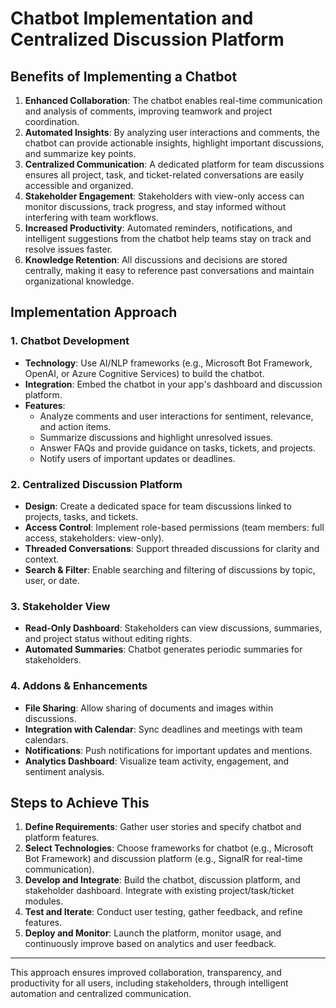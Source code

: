 # Chatbot Implementation and Centralized Discussion Platform

## Benefits of Implementing a Chatbot

1. **Enhanced Collaboration**: The chatbot enables real-time communication and analysis of comments, improving teamwork and project coordination.
2. **Automated Insights**: By analyzing user interactions and comments, the chatbot can provide actionable insights, highlight important discussions, and summarize key points.
3. **Centralized Communication**: A dedicated platform for team discussions ensures all project, task, and ticket-related conversations are easily accessible and organized.
4. **Stakeholder Engagement**: Stakeholders with view-only access can monitor discussions, track progress, and stay informed without interfering with team workflows.
5. **Increased Productivity**: Automated reminders, notifications, and intelligent suggestions from the chatbot help teams stay on track and resolve issues faster.
6. **Knowledge Retention**: All discussions and decisions are stored centrally, making it easy to reference past conversations and maintain organizational knowledge.

## Implementation Approach

### 1. Chatbot Development
- **Technology**: Use AI/NLP frameworks (e.g., Microsoft Bot Framework, OpenAI, or Azure Cognitive Services) to build the chatbot.
- **Integration**: Embed the chatbot in your app's dashboard and discussion platform.
- **Features**:
  - Analyze comments and user interactions for sentiment, relevance, and action items.
  - Summarize discussions and highlight unresolved issues.
  - Answer FAQs and provide guidance on tasks, tickets, and projects.
  - Notify users of important updates or deadlines.

### 2. Centralized Discussion Platform
- **Design**: Create a dedicated space for team discussions linked to projects, tasks, and tickets.
- **Access Control**: Implement role-based permissions (team members: full access, stakeholders: view-only).
- **Threaded Conversations**: Support threaded discussions for clarity and context.
- **Search & Filter**: Enable searching and filtering of discussions by topic, user, or date.

### 3. Stakeholder View
- **Read-Only Dashboard**: Stakeholders can view discussions, summaries, and project status without editing rights.
- **Automated Summaries**: Chatbot generates periodic summaries for stakeholders.

### 4. Addons & Enhancements
- **File Sharing**: Allow sharing of documents and images within discussions.
- **Integration with Calendar**: Sync deadlines and meetings with team calendars.
- **Notifications**: Push notifications for important updates and mentions.
- **Analytics Dashboard**: Visualize team activity, engagement, and sentiment analysis.

## Steps to Achieve This
1. **Define Requirements**: Gather user stories and specify chatbot and platform features.
2. **Select Technologies**: Choose frameworks for chatbot (e.g., Microsoft Bot Framework) and discussion platform (e.g., SignalR for real-time communication).
3. **Develop and Integrate**: Build the chatbot, discussion platform, and stakeholder dashboard. Integrate with existing project/task/ticket modules.
4. **Test and Iterate**: Conduct user testing, gather feedback, and refine features.
5. **Deploy and Monitor**: Launch the platform, monitor usage, and continuously improve based on analytics and user feedback.

---

This approach ensures improved collaboration, transparency, and productivity for all users, including stakeholders, through intelligent automation and centralized communication.
